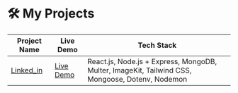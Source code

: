 # 🛠️ My Projects

| Project Name | Live Demo | Tech Stack |
|--------------|-----------|------------|
| [Linked_in](https://github.com/Arindam2003/linkedin-lite) | [Live Demo](...) | React.js, Node.js + Express, MongoDB, Multer, ImageKit, Tailwind CSS, Mongoose, Dotenv, Nodemon |